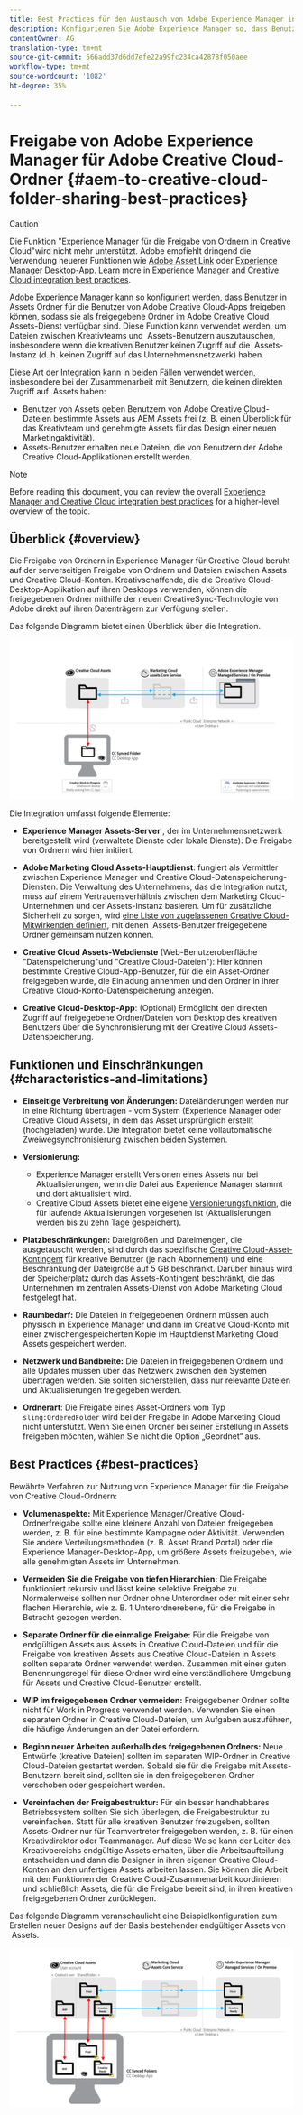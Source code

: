 ```yaml
---
title: Best Practices für den Austausch von Adobe Experience Manager in Adobe Creative Cloud-Ordner
description: Konfigurieren Sie Adobe Experience Manager so, dass Benutzer in Experience Manager Assets Ordner mit Benutzern der Adobe Creative Cloud (CC) austauschen können.
contentOwner: AG
translation-type: tm+mt
source-git-commit: 566add37d6dd7efe22a99fc234ca42878f050aee
workflow-type: tm+mt
source-wordcount: '1082'
ht-degree: 35%

---
```



# Freigabe von Adobe Experience Manager für Adobe Creative Cloud-Ordner {#aem-to-creative-cloud-folder-sharing-best-practices}

>[!CAUTION]
>
>Die Funktion &quot;Experience Manager für die Freigabe von Ordnern in Creative Cloud&quot;wird nicht mehr unterstützt. Adobe empfiehlt dringend die Verwendung neuerer Funktionen wie [Adobe Asset Link](https://helpx.adobe.com/de/enterprise/using/adobe-asset-link.html) oder [Experience Manager Desktop-App](https://helpx.adobe.com/de/experience-manager/desktop-app/aem-desktop-app.html). Learn more in [Experience Manager and Creative Cloud integration best practices](/help/assets/aem-cc-integration-best-practices.md).

Adobe Experience Manager kann so konfiguriert werden, dass Benutzer in Assets Ordner für die Benutzer von Adobe Creative Cloud-Apps freigeben können, sodass sie als freigegebene Ordner im Adobe Creative Cloud Assets-Dienst verfügbar sind. Diese Funktion kann verwendet werden, um Dateien zwischen Kreativteams und  Assets-Benutzern auszutauschen, insbesondere wenn die kreativen Benutzer keinen Zugriff auf die  Assets-Instanz (d. h. keinen Zugriff auf das Unternehmensnetzwerk) haben.

Diese Art der Integration kann in beiden Fällen verwendet werden, insbesondere bei der Zusammenarbeit mit Benutzern, die keinen direkten Zugriff auf  Assets haben:

* Benutzer von Assets geben Benutzern von Adobe Creative Cloud-Dateien bestimmte Assets aus AEM Assets frei (z. B. einen Überblick für das Kreativteam und genehmigte Assets für das Design einer neuen Marketingaktivität).
* Assets-Benutzer erhalten neue Dateien, die von Benutzern der Adobe Creative Cloud-Applikationen erstellt werden.

>[!NOTE]
>
>Before reading this document, you can review the overall [Experience Manager and Creative Cloud integration best practices](/help/assets/aem-cc-integration-best-practices.md) for a higher-level overview of the topic.

## Überblick {#overview}

Die Freigabe von Ordnern in Experience Manager für Creative Cloud beruht auf der serverseitigen Freigabe von Ordnern und Dateien zwischen Assets und Creative Cloud-Konten. Kreativschaffende, die die Creative Cloud-Desktop-Applikation auf ihren Desktops verwenden, können die freigegebenen Ordner mithilfe der neuen CreativeSync-Technologie von Adobe direkt auf ihren Datenträgern zur Verfügung stellen.

Das folgende Diagramm bietet einen Überblick über die Integration.

![chlimage_1-179](assets/chlimage_1-406.png)

Die Integration umfasst folgende Elemente:

* **Experience Manager Assets-Server** , der im Unternehmensnetzwerk bereitgestellt wird (verwaltete Dienste oder lokale Dienste): Die Freigabe von Ordnern wird hier initiiert.
* **Adobe Marketing Cloud Assets-Hauptdienst**: fungiert als Vermittler zwischen Experience Manager und Creative Cloud-Datenspeicherung-Diensten. Die Verwaltung des Unternehmens, das die Integration nutzt, muss auf einem Vertrauensverhältnis zwischen dem Marketing Cloud-Unternehmen und der Assets-Instanz basieren. Um für zusätzliche Sicherheit zu sorgen, wird [eine Liste von zugelassenen Creative Cloud-Mitwirkenden definiert](https://marketing.adobe.com/resources/help/de_DE/mcloud/t_admin_add_cc_user.html), mit denen  Assets-Benutzer freigegebene Ordner gemeinsam nutzen können.

* **Creative Cloud Assets-Webdienste** (Web-Benutzeroberfläche &quot;Datenspeicherung&quot;und &quot;Creative Cloud-Dateien&quot;): Hier können bestimmte Creative Cloud-App-Benutzer, für die ein Asset-Ordner freigegeben wurde, die Einladung annehmen und den Ordner in ihrer Creative Cloud-Konto-Datenspeicherung anzeigen.
* **Creative Cloud-Desktop-App**: (Optional) Ermöglicht den direkten Zugriff auf freigegebene Ordner/Dateien vom Desktop des kreativen Benutzers über die Synchronisierung mit der Creative Cloud Assets-Datenspeicherung.

## Funktionen und Einschränkungen {#characteristics-and-limitations}

* **Einseitige Verbreitung von Änderungen:** Dateiänderungen werden nur in eine Richtung übertragen - vom System (Experience Manager oder Creative Cloud Assets), in dem das Asset ursprünglich erstellt (hochgeladen) wurde. Die Integration bietet keine vollautomatische Zweiwegsynchronisierung zwischen beiden Systemen.
* **Versionierung:**

   * Experience Manager erstellt Versionen eines Assets nur bei Aktualisierungen, wenn die Datei aus Experience Manager stammt und dort aktualisiert wird.
   * Creative Cloud Assets bietet eine eigene [Versionierungsfunktion](https://helpx.adobe.com/de/creative-cloud/help/versioning-faq.html), die für laufende Aktualisierungen vorgesehen ist (Aktualisierungen werden bis zu zehn Tage gespeichert).

* **Platzbeschränkungen:** Dateigrößen und Dateimengen, die ausgetauscht werden, sind durch das spezifische [Creative Cloud-Asset-Kontingent](https://helpx.adobe.com/de/creative-cloud/kb/file-storage-quota.html) für kreative Benutzer (je nach Abonnement) und eine Beschränkung der Dateigröße auf 5 GB beschränkt. Darüber hinaus wird der Speicherplatz durch das Assets-Kontingent beschränkt, die das Unternehmen im zentralen Assets-Dienst von Adobe Marketing Cloud festgelegt hat.

* **Raumbedarf:** Die Dateien in freigegebenen Ordnern müssen auch physisch in Experience Manager und dann im Creative Cloud-Konto mit einer zwischengespeicherten Kopie im Hauptdienst Marketing Cloud Assets gespeichert werden.
* **Netzwerk und Bandbreite:** Die Dateien in freigegebenen Ordnern und alle Updates müssen über das Netzwerk zwischen den Systemen übertragen werden. Sie sollten sicherstellen, dass nur relevante Dateien und Aktualisierungen freigegeben werden.
* **Ordnerart**: Die Freigabe eines Asset-Ordners vom Typ `sling:OrderedFolder` wird bei der Freigabe in Adobe Marketing Cloud nicht unterstützt. Wenn Sie einen Ordner bei seiner Erstellung in Assets freigeben möchten, wählen Sie nicht die Option „Geordnet“ aus.

## Best Practices {#best-practices}

Bewährte Verfahren zur Nutzung von Experience Manager für die Freigabe von Creative Cloud-Ordnern:

* **Volumenaspekte:** Mit Experience Manager/Creative Cloud-Ordnerfreigabe sollte eine kleinere Anzahl von Dateien freigegeben werden, z. B. für eine bestimmte Kampagne oder Aktivität. Verwenden Sie andere Verteilungsmethoden (z. B. Asset Brand Portal) oder die Experience Manager-Desktop-App, um größere Assets freizugeben, wie alle genehmigten Assets im Unternehmen.

* **Vermeiden Sie die Freigabe von tiefen Hierarchien:** Die Freigabe funktioniert rekursiv und lässt keine selektive Freigabe zu. Normalerweise sollten nur Ordner ohne Unterordner oder mit einer sehr flachen Hierarchie, wie z. B. 1 Unterordnerebene, für die Freigabe in Betracht gezogen werden.
* **Separate Ordner für die einmalige Freigabe:** Für die Freigabe von endgültigen Assets aus Assets in Creative Cloud-Dateien und für die Freigabe von kreativen Assets aus Creative Cloud-Dateien in Assets sollten separate Ordner verwendet werden. Zusammen mit einer guten Benennungsregel für diese Ordner wird eine verständlichere Umgebung für Assets und Creative Cloud-Benutzer erstellt.
* **WIP im freigegebenen Ordner vermeiden:** Freigegebener Ordner sollte nicht für Work in Progress verwendet werden. Verwenden Sie einen separaten Ordner in Creative Cloud-Dateien, um Aufgaben auszuführen, die häufige Änderungen an der Datei erfordern.
* **Beginn neuer Arbeiten außerhalb des freigegebenen Ordners:** Neue Entwürfe (kreative Dateien) sollten im separaten WIP-Ordner in Creative Cloud-Dateien gestartet werden. Sobald sie für die Freigabe mit Assets-Benutzern bereit sind, sollten sie in den freigegebenen Ordner verschoben oder gespeichert werden.
* **Vereinfachen der Freigabestruktur:** Für ein besser handhabbares Betriebssystem sollten Sie sich überlegen, die Freigabestruktur zu vereinfachen. Statt für alle kreativen Benutzer freizugeben, sollten Assets-Ordner nur für Teamvertreter freigegeben werden, z. B. für einen Kreativdirektor oder Teammanager. Auf diese Weise kann der Leiter des Kreativbereichs endgültige Assets erhalten, über die Arbeitsaufteilung entscheiden und dann die Designer in ihren eigenen Creative Cloud-Konten an den unfertigen Assets arbeiten lassen. Sie können die Arbeit mit den Funktionen der Creative Cloud-Zusammenarbeit koordinieren und schließlich Assets, die für die Freigabe bereit sind, in ihren kreativen freigegebenen Ordner zurücklegen.

Das folgende Diagramm veranschaulicht eine Beispielkonfiguration zum Erstellen neuer Designs auf der Basis bestehender endgültiger Assets von  Assets.

![chlimage_1-180](assets/chlimage_1-407.png)
